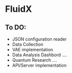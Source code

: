 # FluidX


## To DO:
- JSON configuration reader
- Data Collection
- VAE implementation
- Data Analysis Dashbord ....
- Quantum Research ....
- API/Server implementation
